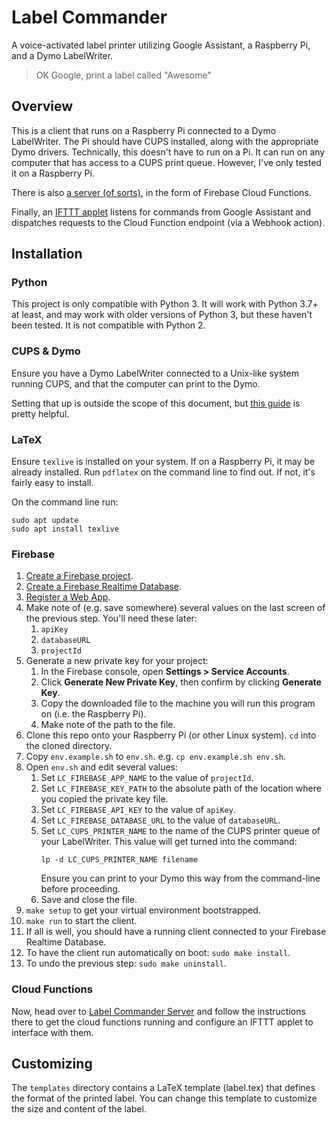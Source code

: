 # Label Commander

A voice-activated label printer utilizing Google Assistant, a Raspberry Pi, and a Dymo
LabelWriter.

> OK Google, print a label called "Awesome"

## Overview

This is a client that runs on a Raspberry Pi connected to a Dymo LabelWriter. The Pi
should have CUPS installed, along with the appropriate Dymo drivers. Technically, this
doesn't have to run on a Pi. It can run on any computer that has access to a CUPS print
queue. However, I've only tested it on a Raspberry Pi.

There is also [a server (of sorts)](https://github.com/heston/label-commander-server),
in the form of Firebase Cloud Functions.

Finally, an [IFTTT applet](https://ifttt.com/google_assistant) listens for
commands from Google Assistant and dispatches requests to the Cloud Function endpoint
(via a Webhook action).

## Installation

### Python

This project is only compatible with Python 3. It will work with Python 3.7+ at least,
and may work with older versions of Python 3, but these haven't been tested. It is not
compatible with Python 2.

### CUPS & Dymo

Ensure you have a Dymo LabelWriter connected to a Unix-like system running CUPS,
and that the computer can print to the Dymo.

Setting that up is outside the scope of this document, but [this guide](https://www.baitando.com/it/2017/12/12/install-dymo-labelwriter-on-headless-linux)
is pretty helpful.

### LaTeX

Ensure `texlive` is installed on your system. If on a Raspberry Pi, it may be already installed.
Run `pdflatex` on the command line to find out. If not, it's fairly easy to install.

On the command line run:

```
sudo apt update
sudo apt install texlive
```

### Firebase

1. [Create a Firebase project](https://firebase.google.com/docs/web/setup#create-project).
1. [Create a Firebase Realtime Database](https://firebase.google.com/docs/database/web/start).
1. [Register a Web App](https://firebase.google.com/docs/web/setup#register-app).
1. Make note of (e.g. save somewhere) several values on the last screen of the previous step. You'll
    need these later:
    1. `apiKey`
    1. `databaseURL`
    1. `projectId`
1. Generate a new private key for your project:
    1. In the Firebase console, open **Settings > Service Accounts**.
    1. Click **Generate New Private Key**, then confirm by clicking **Generate Key**.
    1. Copy the downloaded file to the machine you will run this program on (i.e. the Raspberry Pi).
    1. Make note of the path to the file.
1. Clone this repo onto your Raspberry Pi (or other Linux system). `cd` into the cloned directory.
1. Copy `env.example.sh` to `env.sh`. e.g. `cp env.example.sh env.sh`.
1. Open `env.sh` and edit several values:
    1. Set `LC_FIREBASE_APP_NAME` to the value of `projectId`.
    1. Set `LC_FIREBASE_KEY_PATH` to the absolute path of the location where you copied the private key file.
    1. Set `LC_FIREBASE_API_KEY` to the value of `apiKey`.
    1. Set `LC_FIREBASE_DATABASE_URL` to the value of `databaseURL`.
    1. Set `LC_CUPS_PRINTER_NAME` to the name of the CUPS printer queue of your LabelWriter. This value will get turned into the command:
       ```
       lp -d LC_CUPS_PRINTER_NAME filename
       ```
       Ensure you can print to your Dymo this way from the command-line before proceeding.
    3. Save and close the file.
1. `make setup` to get your virtual environment bootstrapped.
1. `make run` to start the client.
1. If all is well, you should have a running client connected to your Firebase Realtime Database.
1. To have the client run automatically on boot: `sudo make install`.
1. To undo the previous step: `sudo make uninstall`.

### Cloud Functions

Now, head over to [Label Commander Server](https://github.com/heston/label-commander-server)
and follow the instructions there to get the cloud functions running and configure an IFTTT
applet to interface with them.

## Customizing

The `templates` directory contains a LaTeX template (label.tex) that defines the format of
the printed label. You can change this template to customize the size and content of the label.

